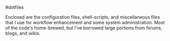 #dotfiles

Enclosed are the configuration files, shell-scripts, and miscellaneous
files that I use for workflow enhancement and some system
administration. Most of the code's home-brewed, but I've borrowed large
portions from forums, blogs, and wikis.
